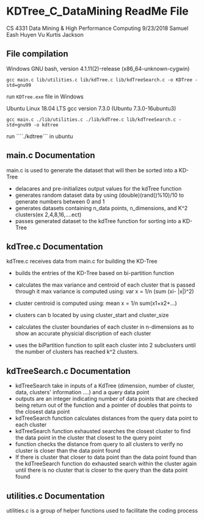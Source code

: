 # KDTree_C_DataMining ReadMe File
 CS 4331 Data Mining & High Performance Computing
 9/23/2018
 Samuel Eash
 Huyen Vu
 Kurtis Jackson


## File compilation

Windows
GNU bash, version 4.1.11(2)-release (x86_64-unknown-cygwin)
```
gcc main.c lib/utilities.c lib/kdTree.c lib/kdTreeSearch.c -o KDTree -std=gnu99
```
run ```KDTree.exe``` file in Windows

Ubuntu Linux 18.04 LTS
gcc version 7.3.0 (Ubuntu 7.3.0-16ubuntu3)
```
gcc main.c ./lib/utilities.c ./lib/kdTree.c lib/kdTreeSearch.c -std+gnu99 -o kdtree
```
run ````./kdtree``` in ubuntu


## main.c Documentation

main.c is used to generate the dataset that will then be sorted into a KD-Tree
- delacares and pre-initializes output values for the kdTree function
- generates random dataset data by using (double)(rand()%10)/10 to generate numbers between 0 and 1
- generates datasets containing n_data points, n_dimensions, and K^2 clusters(ex 2,4,8,16,....ect)
- passes generated dataset to the kdTree function for sorting into a KD-Tree



## kdTree.c Documentation

kdTree.c receives data from main.c for building the KD-Tree
- builds the entries of the KD-Tree based on bi-partition function
- calculates the max variance and centroid of each cluster that is passed through it max variance is computed using: var x = 1/n (sum (xi- |x|)^2) 
- cluster centroid is computed using: mean x = 1/n sum(x1+x2+...)

- clusters can b located by using cluster_start and cluster_size

- calculates the cluster boundaries of each cluster in n-dimensions as to show an accurate physicial discription of each cluster

- uses the biPartition function to split each cluster into 2 subclusters until the number of clusters has reached k^2 clusters.

## kdTreeSearch.c Documentation

- kdTreeSearch take in inputs of a KdTree (dimension, number of cluster, data, clusters' information ....) and a query data point
- outputs are an integer indicating number of data points that are checked being return out of the function and a pointer of doubles that points to the closest data point
- kdTreeSearch function calculates distances from the query data point to each cluster
- kdTreeSearch function exhausted searches the closest cluster to find the data point in the cluster that closest to the query point
- function checks the distance from query to all clusters  to verify no cluster is closer than the data point found
- If there is cluster that closer to data point than the data point found than the kdTreeSearch function do exhausted search within the cluster again until there is no cluster that is closer to the query than the data point found

## utilities.c Documentation

utilities.c is a group of helper functions used to facilitate the coding process
